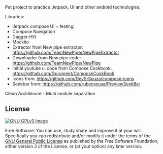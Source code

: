 
Pet project to practice Jetpack, UI and other android technologies.

Libraries:
- Jetpack compose UI + testing
- Compose Navigation
- Dagger-Hilt
- Mockito
- Extractor from New pipe extractor: https://github.com/TeamNewPipe/NewPipeExtractor
- Downloader from New pipe code: https://github.com/TeamNewPipe/NewPipe
- initial youtube ui code from Compose Cookbook: https://github.com/Gurupreet/ComposeCookBook
- Icons from: https://github.com/DevSrSouza/compose-icons
- Seekbar from: https://github.com/rubensousa/PreviewSeekBar


Clean Architecure - Multi module separation

## License
[![GNU GPLv3 Image](https://www.gnu.org/graphics/gplv3-127x51.png)](https://www.gnu.org/licenses/gpl-3.0.en.html)  

Free Software: You can use, study share and improve it at your
will. Specifically you can redistribute and/or modify it under the terms of the
[GNU General Public License](https://www.gnu.org/licenses/gpl.html) as
published by the Free Software Foundation, either version 3 of the License, or
(at your option) any later version.  
